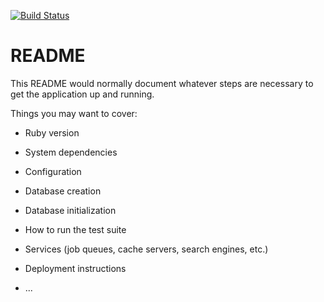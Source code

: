[![Build Status](https://travis-ci.org/Ch4s3/ink_stream.svg?branch=master)](https://travis-ci.org/Ch4s3/ink_stream)
# README

This README would normally document whatever steps are necessary to get the
application up and running.

Things you may want to cover:

* Ruby version

* System dependencies

* Configuration

* Database creation

* Database initialization

* How to run the test suite

* Services (job queues, cache servers, search engines, etc.)

* Deployment instructions

* ...

